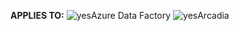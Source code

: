 <Token>**APPLIES TO:** ![yes](../media/media/applies-to/yes.png)Azure Data Factory ![yes](../media/media/applies-to/yes.png)Arcadia </Token>

